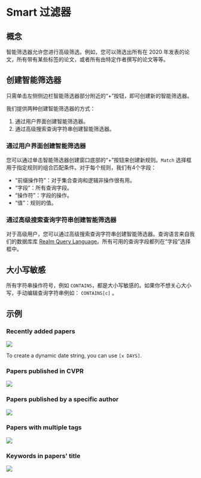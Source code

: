 # Smart 过滤器

## 概念
智能筛选器允许您进行高级筛选。例如，您可以筛选出所有在 2020 年发表的论文，所有带有某些标签的论文，或者所有由特定作者撰写的论文等等。

## 创建智能筛选器
只需单击左侧侧边栏智能筛选器部分附近的“+”按钮，即可创建新的智能筛选器。

我们提供两种创建智能筛选器的方式：

1. 通过用户界面创建智能筛选器。
2. 通过高级搜索查询字符串创建智能筛选器。

### 通过用户界面创建智能筛选器
您可以通过单击智能筛选器创建窗口底部的“+”按钮来创建新规则。`Match` 选择框用于指定规则的组合匹配条件。对于每个规则，我们有4个字段：

- “前缀操作符”：对于集合查询和逻辑非操作很有用。
- “字段”：所有查询字段。
- “操作符”：字段的操作。
- “值”：规则的值。

### 通过高级搜索查询字符串创建智能筛选器
对于高级用户，您可以通过高级搜索查询字符串创建智能筛选器。查询语言来自我们的数据库库 [Realm Query Language](https://www.mongodb.com/docs/realm-sdks/js/latest/tutorial-query-language.html)。所有可用的查询字段都列在“字段”选择框中。

## 大小写敏感

所有字符串操作符号，例如 `CONTAINS`，都是大小写敏感的。如果你不想关心大小写，手动编辑查询字符串例如： `CONTAINS[c]` 。

## 示例

### Recently added papers
![](/assets/images/guide/smart-filter/recent.png)

To create a dynamic date string, you can use `[x DAYS]`.

### Papers published in CVPR
![](/assets/images/guide/smart-filter/pub.png)

### Papers published by a specific author
![](/assets/images/guide/smart-filter/author.png)

### Papers with multiple tags
![](/assets/images/guide/smart-filter/tag.png)

### Keywords in papers' title
![](/assets/images/guide/smart-filter/title.png)